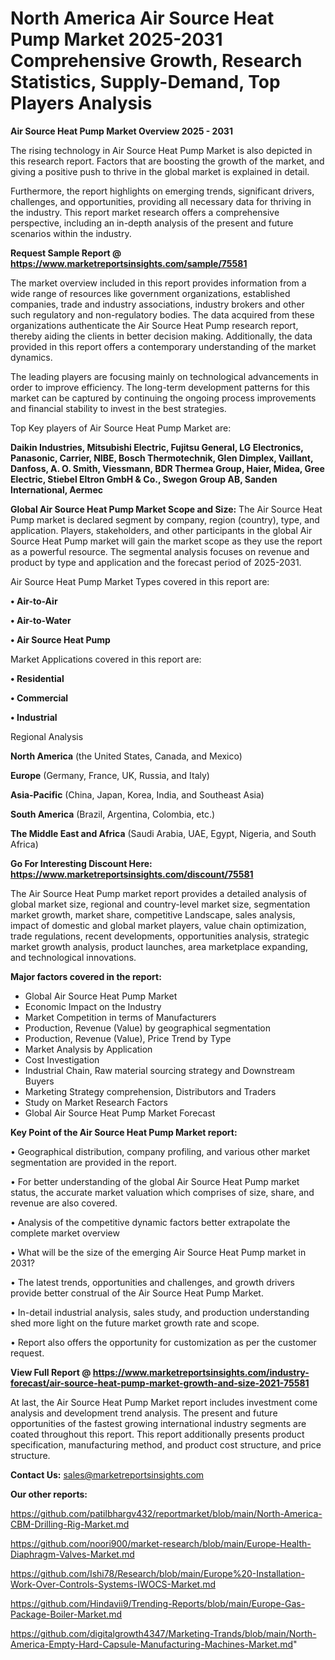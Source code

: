# North America Air Source Heat Pump Market 2025-2031 Comprehensive Growth, Research Statistics, Supply-Demand,  Top Players Analysis

<Strong> Air Source Heat Pump Market Overview 2025 - 2031</strong>

The rising technology in Air Source Heat Pump Market is also depicted in this research report. Factors that are boosting the growth of the market, and giving a positive push to thrive in the global market is explained in detail.

Furthermore, the report highlights on emerging trends, significant drivers, challenges, and opportunities, providing all necessary data for thriving in the industry. This report market research offers a comprehensive perspective, including an in-depth analysis of the present and future scenarios within the industry.

<strong>Request Sample Report @ <a href=https://www.marketreportsinsights.com/sample/75581>https://www.marketreportsinsights.com/sample/75581</a></strong>

The market overview included in this report provides information from a wide range of resources like government organizations, established companies, trade and industry associations, industry brokers and other such regulatory and non-regulatory bodies. The data acquired from these organizations authenticate the Air Source Heat Pump research report, thereby aiding the clients in better decision making. Additionally, the data provided in this report offers a contemporary understanding of the market dynamics.

The leading players are focusing mainly on technological advancements in order to improve efficiency. The long-term development patterns for this market can be captured by continuing the ongoing process improvements and financial stability to invest in the best strategies.

Top Key players of Air Source Heat Pump Market are:

<strong>Daikin Industries, Mitsubishi Electric, Fujitsu General, LG Electronics, Panasonic, Carrier, NIBE, Bosch Thermotechnik, Glen Dimplex, Vaillant, Danfoss, A. O. Smith, Viessmann, BDR Thermea Group, Haier, Midea, Gree Electric, Stiebel Eltron GmbH & Co., Swegon Group AB, Sanden International, Aermec</strong>

<strong><b>Global Air Source Heat Pump Market Scope and Size:</b></strong>
The Air Source Heat Pump market is declared segment by company, region (country), type, and application. Players, stakeholders, and other participants in the global Air Source Heat Pump market will gain the market scope as they use the report as a powerful resource. The segmental analysis focuses on revenue and product by type and application and the forecast period of 2025-2031.

Air Source Heat Pump Market Types covered in this report are:

<strong>• Air-to-Air

• Air-to-Water

• Air Source Heat Pump</strong>

Market Applications covered in this report are:

<strong>• Residential

• Commercial

• Industrial</strong> 

Regional Analysis

<strong>North America</strong> (the United States, Canada, and Mexico)

<strong>Europe</strong> (Germany, France, UK, Russia, and Italy)

<strong>Asia-Pacific</strong> (China, Japan, Korea, India, and Southeast Asia)

<strong>South America</strong> (Brazil, Argentina, Colombia, etc.)

<strong>The Middle East and Africa</strong> (Saudi Arabia, UAE, Egypt, Nigeria, and South Africa)

<strong>Go For Interesting Discount Here: <a href=https://www.marketreportsinsights.com/discount/75581>https://www.marketreportsinsights.com/discount/75581</a></strong>

The Air Source Heat Pump market report provides a detailed analysis of global market size, regional and country-level market size, segmentation market growth, market share, competitive Landscape, sales analysis, impact of domestic and global market players, value chain optimization, trade regulations, recent developments, opportunities analysis, strategic market growth analysis, product launches, area marketplace expanding, and technological innovations.

<strong><b>Major factors covered in the report:</b></strong>
<ul>
  <li>Global Air Source Heat Pump Market </li>
  <li>Economic Impact on the Industry</li>
  <li>Market Competition in terms of Manufacturers</li>
  <li>Production, Revenue (Value) by geographical segmentation</li>
  <li>Production, Revenue (Value), Price Trend by Type</li>
  <li>Market Analysis by Application</li>
  <li>Cost Investigation</li>
  <li>Industrial Chain, Raw material sourcing strategy and Downstream Buyers</li>
  <li>Marketing Strategy comprehension, Distributors and Traders</li>
  <li>Study on Market Research Factors</li>
  <li>Global Air Source Heat Pump Market Forecast</li>
</ul>

<strong><b>Key Point of the Air Source Heat Pump Market report:</b></strong>

• Geographical distribution, company profiling, and various other market segmentation are provided in the report.

• For better understanding of the global Air Source Heat Pump market status, the accurate market valuation which comprises of size, share, and revenue are also covered.

• Analysis of the competitive dynamic factors better extrapolate the complete market overview

• What will be the size of the emerging Air Source Heat Pump market in 2031?

• The latest trends, opportunities and challenges, and growth drivers provide better construal of the Air Source Heat Pump Market.

• In-detail industrial analysis, sales study, and production understanding shed more light on the future market growth rate and scope.

• Report also offers the opportunity for customization as per the customer request.

<strong><b>View Full Report @ <a href=https://www.marketreportsinsights.com/industry-forecast/air-source-heat-pump-market-growth-and-size-2021-75581>https://www.marketreportsinsights.com/industry-forecast/air-source-heat-pump-market-growth-and-size-2021-75581</a></b></strong>


At last, the Air Source Heat Pump Market report includes investment come analysis and development trend analysis. The present and future opportunities of the fastest growing international industry segments are coated throughout this report. This report additionally presents product specification, manufacturing method, and product cost structure, and price structure.

<strong>Contact Us:</strong>
sales@marketreportsinsights.com

<strong>Our other reports:</strong>

<a href=https://github.com/patilbhargv432/reportmarket/blob/main/North-America-CBM-Drilling-Rig-Market.md>https://github.com/patilbhargv432/reportmarket/blob/main/North-America-CBM-Drilling-Rig-Market.md</a>

<a href=https://github.com/noori900/market-research/blob/main/Europe-Health-Diaphragm-Valves-Market.md>https://github.com/noori900/market-research/blob/main/Europe-Health-Diaphragm-Valves-Market.md</a>

<a href=https://github.com/Ishi78/Research/blob/main/Europe%20-Installation-Work-Over-Controls-Systems-IWOCS-Market.md>https://github.com/Ishi78/Research/blob/main/Europe%20-Installation-Work-Over-Controls-Systems-IWOCS-Market.md</a>

<a href=https://github.com/Hindavii9/Trending-Reports/blob/main/Europe-Gas-Package-Boiler-Market.md>https://github.com/Hindavii9/Trending-Reports/blob/main/Europe-Gas-Package-Boiler-Market.md</a>

<a href=https://github.com/digitalgrowth4347/Marketing-Trands/blob/main/North-America-Empty-Hard-Capsule-Manufacturing-Machines-Market.md>https://github.com/digitalgrowth4347/Marketing-Trands/blob/main/North-America-Empty-Hard-Capsule-Manufacturing-Machines-Market.md</a>"
